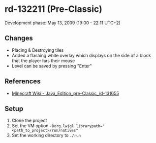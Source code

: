 # rd-132211 (Pre-Classic)
Development phase: May 13, 2009 (19:00 - 22:11 UTC+2)

## Changes
- Placing & Destroying tiles
- Added a flashing white overlay which displays on the side of a block that the player has their mouse
- Level can be saved by pressing "Enter"

## References
- [Minecraft Wiki - Java_Edition_pre-Classic_rd-131655](https://minecraft.gamepedia.com/Java_Edition_pre-Classic_rd-131655)

## Setup
1. Clone the project
2. Set the VM option ``-Dorg.lwjgl.librarypath="<path_to_project>/run/natives"``
3. Set the working directory to ``./run``